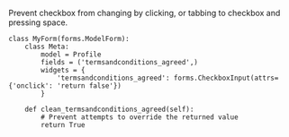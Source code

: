 Prevent checkbox from changing by clicking, or tabbing to checkbox and pressing space.

    class MyForm(forms.ModelForm):
        class Meta:
            model = Profile
            fields = ('termsandconditions_agreed',)
            widgets = {
                'termsandconditions_agreed': forms.CheckboxInput(attrs={'onclick': 'return false'})
            }

        def clean_termsandconditions_agreed(self):
            # Prevent attempts to override the returned value
            return True
